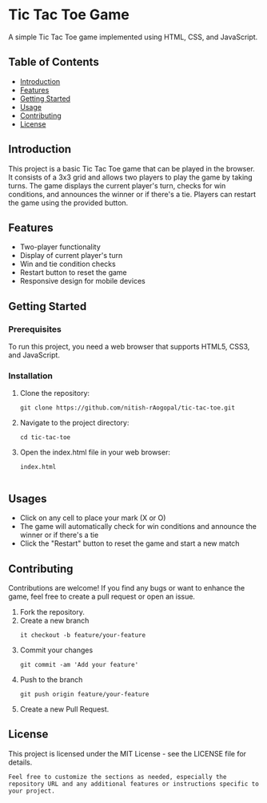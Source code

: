 # Tic Tac Toe Game

A simple Tic Tac Toe game implemented using HTML, CSS, and JavaScript.

## Table of Contents

- [Introduction](#introduction)
- [Features](#features)
- [Getting Started](#getting-started)
- [Usage](#usage)
- [Contributing](#contributing)
- [License](#license)

## Introduction

This project is a basic Tic Tac Toe game that can be played in the browser. It consists of a 3x3 grid and allows two players to play the game by taking turns. The game displays the current player's turn, checks for win conditions, and announces the winner or if there's a tie. Players can restart the game using the provided button.

## Features

- Two-player functionality
- Display of current player's turn
- Win and tie condition checks
- Restart button to reset the game
- Responsive design for mobile devices

## Getting Started

### Prerequisites

To run this project, you need a web browser that supports HTML5, CSS3, and JavaScript.

### Installation

1. Clone the repository:
   ```
   git clone https://github.com/nitish-rAogopal/tic-tac-toe.git

2. Navigate to the project directory:
   ```
   cd tic-tac-toe

3. Open the index.html file in your web browser:
   ```
   index.html
    

## Usages 


   - Click on any cell to place your mark (X or O)
   - The game will automatically check for win conditions and announce the winner or if there's a tie
   - Click the "Restart" button to reset the game and start a new match

## Contributing 

Contributions are welcome! If you find any bugs or want to enhance the game, feel free to create a pull request or open an issue.

   1. Fork the repository.
   2. Create a new branch 
      ```
      it checkout -b feature/your-feature

   3. Commit your changes
      ```
      git commit -am 'Add your feature'
   4. Push to the branch 
      ```
      git push origin feature/your-feature

   6. Create a new Pull Request.

## License
	
 This project is licensed under the MIT License - see the LICENSE file for details.
 
    Feel free to customize the sections as needed, especially the repository URL and any additional features or instructions specific to your project.
